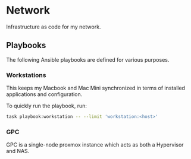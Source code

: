 # Network

Infrastructure as code for my network.

## Playbooks

The following Ansible playbooks are defined for various purposes.

### Workstations

This keeps my Macbook and Mac Mini synchronized in terms of installed applications and configuration.

To quickly run the playbook, run:

```sh
task playbook:workstation -- --limit 'workstation:<host>'
```

### GPC

GPC is a single-node proxmox instance which acts as both a Hypervisor and NAS.



